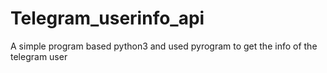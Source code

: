 # Telegram_userinfo_api
A simple program based python3 and used pyrogram to get the info of the telegram user
